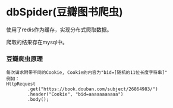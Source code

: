 dbSpider(豆瓣图书爬虫)
================
使用了redis作为缓存，实现分布式爬取数据。

爬取的结果存在mysql中。

### 豆瓣爬虫原理
```
每次请求附带不同的Cookie, Cookie的内容为"bid=[随机的11位长度字符串]"
例如：
HttpRequest
        .get("https://book.douban.com/subject/26864983/")
        .header("Cookie", "bid=aaaaaaaaaaa")
        .body();
```